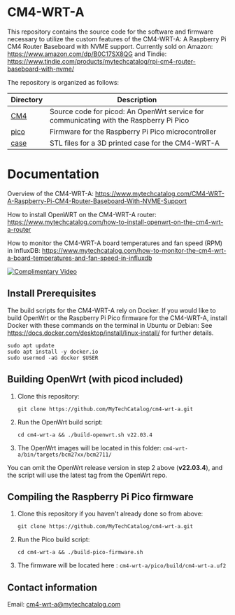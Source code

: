 # CM4-WRT-A
This repository contains the source code for the software and firmware necessary to utilize the custom features of the CM4-WRT-A: A Raspberry Pi CM4 Router Baseboard with NVME support. 
Currently sold on Amazon: https://www.amazon.com/dp/B0C17SX8QG and Tindie: https://www.tindie.com/products/mytechcatalog/rpi-cm4-router-baseboard-with-nvme/

The repository is organized as follows:

| Directory   | Description                                                                                       |
| ------------|---------------------------------------------------------------------------------------------------|
| [CM4](CM4)  | Source code for picod: An OpenWrt service for communicating with the Raspberry Pi Pico            |
| [pico](pico)| Firmware for the Raspberry Pi Pico microcontroller                                                |
| [case](case)| STL files for a 3D printed case for the CM4-WRT-A                                                 |

# Documentation
Overview of the CM4-WRT-A: https://www.mytechcatalog.com/CM4-WRT-A-Raspberry-Pi-CM4-Router-Baseboard-With-NVME-Support

How to install OpenWRT on the CM4-WRT-A router: https://www.mytechcatalog.com/how-to-install-openwrt-on-the-cm4-wrt-a-router

How to monitor the CM4-WRT-A board temperatures and fan speed (RPM) in InfluxDB: https://www.mytechcatalog.com/how-to-monitor-the-cm4-wrt-a-board-temperatures-and-fan-speed-in-influxdb

[![Complimentary Video](https://img.youtube.com/vi/28v230jvPTA/maxresdefault.jpg)](https://www.youtube.com/watch?v=28v230jvPTA)

## Install Prerequisites
The build scripts for the CM4-WRT-A rely on Docker. If you would like to build OpenWrt or the Raspberry Pi Pico firmware for the CM4-WRT-A, install Docker with these commands on the terminal in Ubuntu or Debian: See https://docs.docker.com/desktop/install/linux-install/ for further details.
```shell
sudo apt update
sudo apt install -y docker.io
sudo usermod -aG docker $USER
```
## Building OpenWrt (with picod included) ##
1. Clone this repository: 
    ```shell
    git clone https://github.com/MyTechCatalog/cm4-wrt-a.git
    ```
2. Run the OpenWrt build script: 
    ```shell
    cd cm4-wrt-a && ./build-openwrt.sh v22.03.4
    ```
3. The OpenWrt images will be located in this folder: ```cm4-wrt-a/bin/targets/bcm27xx/bcm2711/```

You can omit the OpenWrt release version in step 2 above (<b>v22.03.4</b>), and the script will use the latest tag from the OpenWrt repo.
## Compiling the Raspberry Pi Pico firmware ##
1. Clone this repository if you haven't already done so from above: 
    ```shell
    git clone https://github.com/MyTechCatalog/cm4-wrt-a.git
    ```
2. Run the Pico build script: 
    ```shell
    cd cm4-wrt-a && ./build-pico-firmware.sh
    ```
3. The firmware will be located here : ```cm4-wrt-a/pico/build/cm4-wrt-a.uf2```

## Contact information
Email: cm4-wrt-a@mytechcatalog.com
